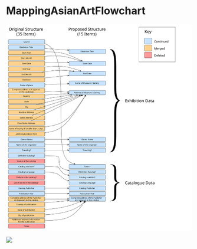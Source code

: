 # MappingAsianArtFlowchart

![Alt text](https://github.com/willgeary/MappingAsianArtFlowchart/blob/master/Flowchart.svg)

<img src="http://potherca.github.io/StackOverflow/question.13808020.include-an-svg-hosted-on-github-in-markdown/controllers_brief.svg">
